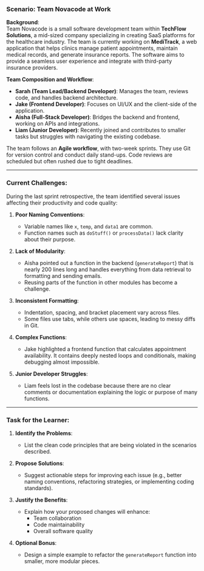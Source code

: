 ### Scenario: Team Novacode at Work

**Background**:  
Team Novacode is a small software development team within **TechFlow Solutions**, a mid-sized company specializing in creating SaaS platforms for the healthcare industry. The team is currently working on **MediTrack**, a web application that helps clinics manage patient appointments, maintain medical records, and generate insurance reports. The software aims to provide a seamless user experience and integrate with third-party insurance providers.

**Team Composition and Workflow**:  
- **Sarah (Team Lead/Backend Developer)**: Manages the team, reviews code, and handles backend architecture.  
- **Jake (Frontend Developer)**: Focuses on UI/UX and the client-side of the application.  
- **Aisha (Full-Stack Developer)**: Bridges the backend and frontend, working on APIs and integrations.  
- **Liam (Junior Developer)**: Recently joined and contributes to smaller tasks but struggles with navigating the existing codebase.  

The team follows an **Agile workflow**, with two-week sprints. They use Git for version control and conduct daily stand-ups. Code reviews are scheduled but often rushed due to tight deadlines.

---

### Current Challenges:  

During the last sprint retrospective, the team identified several issues affecting their productivity and code quality:  

1. **Poor Naming Conventions**:  
   - Variable names like `x`, `temp`, and `data1` are common.  
   - Function names such as `doStuff()` or `processData()` lack clarity about their purpose.  

2. **Lack of Modularity**:  
   - Aisha pointed out a function in the backend (`generateReport`) that is nearly 200 lines long and handles everything from data retrieval to formatting and sending emails.  
   - Reusing parts of the function in other modules has become a challenge.  

3. **Inconsistent Formatting**:  
   - Indentation, spacing, and bracket placement vary across files.  
   - Some files use tabs, while others use spaces, leading to messy diffs in Git.  

4. **Complex Functions**:  
   - Jake highlighted a frontend function that calculates appointment availability. It contains deeply nested loops and conditionals, making debugging almost impossible.  

5. **Junior Developer Struggles**:  
   - Liam feels lost in the codebase because there are no clear comments or documentation explaining the logic or purpose of many functions.  

---

### Task for the Learner:  

1. **Identify the Problems**:  
   - List the clean code principles that are being violated in the scenarios described.  

2. **Propose Solutions**:  
   - Suggest actionable steps for improving each issue (e.g., better naming conventions, refactoring strategies, or implementing coding standards).  

3. **Justify the Benefits**:  
   - Explain how your proposed changes will enhance:  
     - Team collaboration  
     - Code maintainability  
     - Overall software quality  

4. **Optional Bonus**:  
   - Design a simple example to refactor the `generateReport` function into smaller, more modular pieces.  

